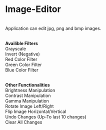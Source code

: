 # Image-Editor

<br>
Application can edit jpg, png and bmp images.<br>
<br>

<b>Availible Filters</b><br>
Grayscale<br>
Invert (Negative)<br>
Red Color Filter<br>
Green Color Filter<br>
Blue Color Filter<br>
<br>

<b>Other Functionalities</b><br>
Brightness Manipulation<br>
Contrast Manipulation<br>
Gamma Manipulation<br>
Rotate Image Left/Right<br>
Flip Image Horizontal/Vertical<br>
Undo Changes (Up-To last 10 changes)<br>
Clear All Changes<br>
<br>